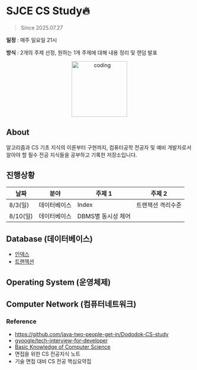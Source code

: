 # SJCE CS Study🔥

> Since 2025.07.27

**일정** : 매주 일요일 21시

**방식** : 2개의 주제 선정, 원하는 1개 주제에 대해 내용 정리 및 랜덤 발표

<p align="center">
  <img src="https://user-images.githubusercontent.com/22045163/111120575-d9370f00-85ae-11eb-8fa3-54f47ed3caa3.png" alt="coding" width="150px" />
</p>


## About

알고리즘과 CS 기초 지식의 이론부터 구현까지, 컴퓨터공학 전공자 및 예비 개발자로서 알아야 할 필수 전공 지식들을 공부하고 기록한 저장소입니다.


## 진행상황

| **날짜** | **분야** | **주제 1**                                            | **주제 2**                                           |
| -------- | -------- | ----------------------------------------------------- | ---------------------------------------------------- | 
| 8/3(일)   | 데이터베이스       | Index | 트랜잭션 격리수준       |
| 8/10(일)   | 데이터베이스       | DBMS별 동시성 제어       |

## Database (데이터베이스)
- [인덱스](https://github.com/SJCE-19th/SJCE-CS-Study/tree/main/%EB%8D%B0%EC%9D%B4%ED%84%B0%EB%B2%A0%EC%9D%B4%EC%8A%A4/Index)
- [트랜잭션](https://github.com/SJCE-19th/SJCE-CS-Study/tree/main/%EB%8D%B0%EC%9D%B4%ED%84%B0%EB%B2%A0%EC%9D%B4%EC%8A%A4/transaction)

## Operating System (운영체제)

## Computer Network (컴퓨터네트워크)

### Reference
- https://github.com/java-two-people-get-in/Dododok-CS-study
- [gyoogle/tech-interview-for-developer](https://github.com/gyoogle/tech-interview-for-developer)
- [Basic Knowledge of Computer Science](https://github.com/Seogeurim/CS-study)
- 면접을 위한 CS 전공지식 노트
- 기술 면접 대비 CS 전공 핵심요약집

